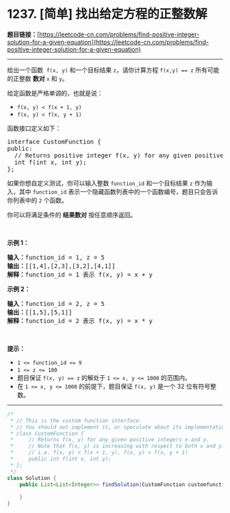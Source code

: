 # 1237. [简单] 找出给定方程的正整数解

**题目链接：**[https://leetcode-cn.com/problems/find-positive-integer-solution-for-a-given-equation](https://leetcode-cn.com/problems/find-positive-integer-solution-for-a-given-equation)

---

<div class="content__1Y2H">
 <div class="notranslate">
  <p>给出一个函数&nbsp;&nbsp;<code>f(x, y)</code>&nbsp;和一个目标结果&nbsp;<code>z</code>，请你计算方程&nbsp;<code>f(x,y) == z</code>&nbsp;所有可能的正整数 <strong>数对</strong>&nbsp;<code>x</code> 和 <code>y</code>。</p> 
  <p>给定函数是严格单调的，也就是说：</p> 
  <ul> 
   <li><code>f(x, y) &lt; f(x + 1, y)</code></li> 
   <li><code>f(x, y) &lt; f(x, y + 1)</code></li> 
  </ul> 
  <p>函数接口定义如下：</p> 
  <pre class="language-text">interface CustomFunction {
public:
&nbsp; // Returns positive integer f(x, y) for any given positive integer x and y.
&nbsp; int f(int x, int y);
};
</pre> 
  <p>如果你想自定义测试，你可以输入整数&nbsp;<code>function_id</code>&nbsp;和一个目标结果&nbsp;<code>z</code>&nbsp;作为输入，其中&nbsp;<code>function_id</code>&nbsp;表示一个隐藏函数列表中的一个函数编号，题目只会告诉你列表中的 <code>2</code> 个函数。 &nbsp;</p> 
  <p>你可以将满足条件的 <strong>结果数对</strong> 按任意顺序返回。</p> 
  <p>&nbsp;</p> 
  <p><strong>示例 1：</strong></p> 
  <pre class="language-text"><strong>输入：</strong>function_id = 1, z = 5
<strong>输出：</strong>[[1,4],[2,3],[3,2],[4,1]]
<strong>解释：</strong>function_id = 1 表示 f(x, y) = x + y</pre> 
  <p><strong>示例 2：</strong></p> 
  <pre class="language-text"><strong>输入：</strong>function_id = 2, z = 5
<strong>输出：</strong>[[1,5],[5,1]]
<strong>解释：</strong>function_id = 2 表示 f(x, y) = x * y
</pre> 
  <p>&nbsp;</p> 
  <p><strong>提示：</strong></p> 
  <ul> 
   <li><code>1 &lt;= function_id &lt;= 9</code></li> 
   <li><code>1 &lt;= z &lt;= 100</code></li> 
   <li>题目保证&nbsp;<code>f(x, y) == z</code>&nbsp;的解处于&nbsp;<code>1 &lt;= x, y &lt;= 1000</code>&nbsp;的范围内。</li> 
   <li>在 <code>1 &lt;= x, y &lt;= 1000</code>&nbsp;的前提下，题目保证&nbsp;<code>f(x, y)</code>&nbsp;是一个&nbsp;32 位有符号整数。</li> 
  </ul> 
 </div>
</div>

---

```java
/*
 * // This is the custom function interface.
 * // You should not implement it, or speculate about its implementation
 * class CustomFunction {
 *     // Returns f(x, y) for any given positive integers x and y.
 *     // Note that f(x, y) is increasing with respect to both x and y.
 *     // i.e. f(x, y) < f(x + 1, y), f(x, y) < f(x, y + 1)
 *     public int f(int x, int y);
 * };
 */
class Solution {
    public List<List<Integer>> findSolution(CustomFunction customfunction, int z) {
        
    }
}
```